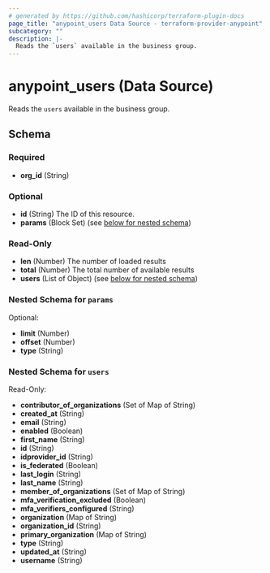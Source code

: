 ```yaml
---
# generated by https://github.com/hashicorp/terraform-plugin-docs
page_title: "anypoint_users Data Source - terraform-provider-anypoint"
subcategory: ""
description: |-
  Reads the `users` available in the business group.
---
```


# anypoint_users (Data Source)

Reads the `users` available in the business group.



<!-- schema generated by tfplugindocs -->
## Schema

### Required

- **org_id** (String)

### Optional

- **id** (String) The ID of this resource.
- **params** (Block Set) (see [below for nested schema](#nestedblock--params))

### Read-Only

- **len** (Number) The number of loaded results
- **total** (Number) The total number of available results
- **users** (List of Object) (see [below for nested schema](#nestedatt--users))

<a id="nestedblock--params"></a>
### Nested Schema for `params`

Optional:

- **limit** (Number)
- **offset** (Number)
- **type** (String)


<a id="nestedatt--users"></a>
### Nested Schema for `users`

Read-Only:

- **contributor_of_organizations** (Set of Map of String)
- **created_at** (String)
- **email** (String)
- **enabled** (Boolean)
- **first_name** (String)
- **id** (String)
- **idprovider_id** (String)
- **is_federated** (Boolean)
- **last_login** (String)
- **last_name** (String)
- **member_of_organizations** (Set of Map of String)
- **mfa_verification_excluded** (Boolean)
- **mfa_verifiers_configured** (String)
- **organization** (Map of String)
- **organization_id** (String)
- **primary_organization** (Map of String)
- **type** (String)
- **updated_at** (String)
- **username** (String)


